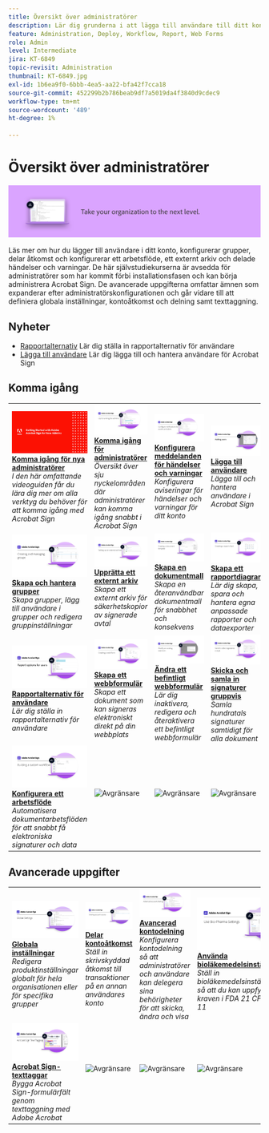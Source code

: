```yaml
---
title: Översikt över administratörer
description: Lär dig grunderna i att lägga till användare till ditt konto, konfigurera grupper, dela åtkomst och konfigurera ett arbetsflöde, ett externt arkiv och delade händelser och varningar
feature: Administration, Deploy, Workflow, Report, Web Forms
role: Admin
level: Intermediate
jira: KT-6849
topic-revisit: Administration
thumbnail: KT-6849.jpg
exl-id: 1b6ea9f0-6bbb-4ea5-aa22-bfa42f7cca18
source-git-commit: 452299b2b786beab9df7a5019da4f3840d9cdec9
workflow-type: tm+mt
source-wordcount: '489'
ht-degree: 1%

---
```


# Översikt över administratörer

![Bild för Sign-administratörer](../assets/Hero-Admin.png)

Läs mer om hur du lägger till användare i ditt konto, konfigurerar grupper, delar åtkomst och konfigurerar ett arbetsflöde, ett externt arkiv och delade händelser och varningar. De här självstudiekurserna är avsedda för administratörer som har kommit förbi installationsfasen och kan börja administrera Acrobat Sign. De avancerade uppgifterna omfattar ämnen som expanderar efter administratörskonfigurationen och går vidare till att definiera globala inställningar, kontoåtkomst och delning samt texttaggning.

## Nyheter

* [Rapportalternativ](report-options.md)
Lär dig ställa in rapportalternativ för användare
* [Lägga till användare](add-users-to-your-account.md)
Lär dig lägga till och hantera användare för Acrobat Sign

## Komma igång

<table style="table-layout:fixed">
<tr>
  <td>
    <a href="get-started-admin.md">
      <img alt="Komma igång för nya administratörer" src="../assets/Gettingstartedadmin_1280.png" />
    </a>
    <div>
    <a href="get-started-admin.md"><strong>Komma igång för nya administratörer</strong></a>
    </div>
    <em>I den här omfattande videoguiden får du lära dig mer om alla verktyg du behöver för att komma igång med Acrobat Sign</em>
    <br>
  </td>
  <td>
    <a href="up-and-running-admin.md">
      <img alt="Komma igång för administratörer" src="../assets/Up-Running.png" />
    </a>
    <div>
    <a href="up-and-running-admin.md"><strong>Komma igång för administratörer</strong></a>
    </div>
    <em>Översikt över sju nyckelområden där administratörer kan komma igång snabbt i Acrobat Sign</em>
    <br>
  </td>
  <td>
    <a href="set-up-shared-events-and-alert.md">
      <img alt="Konfigurera delade händelser och varningar" src="../assets/Notifications_1280.png" />
    </a>
    <div>
    <a href="set-up-shared-events-and-alert.md"><strong>Konfigurera meddelanden för händelser och varningar</strong></a>
    </div>
    <em>Konfigurera aviseringar för händelser och varningar för ditt konto</em>
    <br>
  </td>
  <td>
    <a href="add-users-to-your-account.md">
      <img alt="Lägga till användare" src="../assets/Adding-Users.png" />
    </a>
    <div>
    <a href="add-users-to-your-account.md"><strong>Lägga till användare</strong></a>
    </div>
    <em>Lägga till och hantera användare i Acrobat Sign</em>
    <br>
  </td>
</tr>
<tr>
 <td>
    <a href="create-and-manage-groups.md">
      <img alt="Skapa och hantera grupper" src="../assets/Creating-Groups.png" />
    </a>
    <div>
    <a href="create-and-manage-groups.md"><strong>Skapa och hantera grupper</strong></a>
    </div>
    <em>Skapa grupper, lägg till användare i grupper och redigera gruppinställningar</em>
    <br>
  </td>
  <td>
    <a href="set-up-your-external-archive.md">
      <img alt="Upprätta ett externt arkiv" src="../assets/ExternalArchive.png" />
    </a>
    <div>
    <a href="set-up-your-external-archive.md"><strong>Upprätta ett externt arkiv</strong></a>
    </div>
    <em>Skapa ett externt arkiv för säkerhetskopior av signerade avtal</em>
    <br>
  </td>
  <td>
    <a href="../sign-advanced-users/create-a-template.md">
      <img alt="Skapa en dokumentmall" src="../assets/Template.png" />
    </a>
    <div>
    <a href="../sign-advanced-users/create-a-template.md"><strong>Skapa en dokumentmall</strong></a>
    </div>
    <em>Skapa en återanvändbar dokumentmall för snabbhet och konsekvens</em>
    <br>
  </td>
  <td>
    <a href="create-a-report.md">
      <img alt="Skapa ett rapportdiagram" src="../assets/Reportchart.png" />
    </a>
    <div>
    <a href="create-a-report.md"><strong>Skapa ett rapportdiagram</strong></a>
    </div>
    <em>Lär dig skapa, spara och hantera egna anpassade rapporter och dataexporter</em>
    <br>
  </td>
</tr>
<tr>
  <td>
    <a href="report-options.md">
      <img alt="Rapportalternativ för användare" src="../assets/report-options.png" />
    </a>
    <div>
    <a href="report-options.md"><strong>Rapportalternativ för användare</strong></a>
    </div>
    <em>Lär dig ställa in rapportalternativ för användare</em>
    <br>
  </td>
  <td>
    <a href="../sign-advanced-users/webform.md">
      <img alt="Skapa ett webbformulär" src="../assets/Webform.png" />
    </a>
    <div>
    <a href="../sign-advanced-users/webform.md"><strong>Skapa ett webbformulär</strong></a>
    </div>
    <em>Skapa ett dokument som kan signeras elektroniskt direkt på din webbplats</em>
    <br>
  </td>
  <td>
    <a href="../sign-advanced-users/modify-webform.md">
      <img alt="Ändra ett befintligt webbformulär" src="../assets/Modifywebform.png" />
    </a>
    <div>
    <a href="../sign-advanced-users/modify-webform.md"><strong>Ändra ett befintligt webbformulär</strong></a>
    </div>
    <em>Lär dig inaktivera, redigera och återaktivera ett befintligt webbformulär</em>
    <br>
  </td>
  <td>
    <a href="../sign-advanced-users/megasign.md">
      <img alt="Skicka och samla in signaturer gruppvis" src="../assets/Megasign.png" />
    </a>
    <div>
    <a href="../sign-advanced-users/megasign.md"><strong>Skicka och samla in signaturer gruppvis</strong></a>
    </div>
    <em>Samla hundratals signaturer samtidigt för alla dokument</em>
    <br>
  </td>
</tr>
<tr>
  <td>
    <a href="building-a-custom-workflow.md">
      <img alt="Konfigurera ett arbetsflöde" src="../assets/BuildingWorkflow.png" />
    </a>
    <div>
    <a href="building-a-custom-workflow.md"><strong>Konfigurera ett arbetsflöde</strong></a>
    </div>
    <em>Automatisera dokumentarbetsflöden för att snabbt få elektroniska signaturer och data</em>
    <br>
  </td>
  <td>
    <img alt="Avgränsare" src="../assets/Grayspacer.png" />
    <div>
    <br>
  </td>
  <td>
    <img alt="Avgränsare" src="../assets/Grayspacer.png" />
    <div>
    <br>
  </td>
  <td>
    <img alt="Avgränsare" src="../assets/Grayspacer.png" />
    <div>
    <br>
  </td>
</table>

## Avancerade uppgifter

<table style="table-layout:fixed">
<tr>
  <td>
    <a href="learn-about-global-settings.md">
      <img alt="Globala inställningar" src="../assets/GlobalSettings_1280.png">
    </a>
    <div>
    <a href="learn-about-global-settings.md"><strong>Globala inställningar</strong></a>
    </div>
    <em>Redigera produktinställningar globalt för hela organisationen eller för specifika grupper</em>
    <br>
  </td>
  <td>
    <a href="share-account-access.md">
      <img alt="Delar kontoåtkomst" src="../assets/SharingAccess.png" />
    </a>  
    <div>
    <a href="share-account-access.md"><strong>Delar kontoåtkomst</strong></a>
    </div>
    <em>Ställ in skrivskyddad åtkomst till transaktioner på en annan användares konto</em>
    <br>
  </td>
  <td>
    <a href="advanced-account-sharing.md">
      <img alt="Avancerad kontodelning" src="../assets/AdvancedSharing_1280.png" />
    </a>
    <div>
    <a href="advanced-account-sharing.md"><strong>Avancerad kontodelning</strong></a>
    </div>
    <em>Konfigurera kontodelning så att administratörer och användare kan delegera sina behörigheter för att skicka, ändra och visa</em>
    <br>
  </td>
  <td>
    <a href="use-bio-pharma-settings.md">
      <img alt="Använda bioläkemedelsinställningar" src="../assets/Bio_1280.png" />
    </a>
    <div>
    <a href="use-bio-pharma-settings.md"><strong>Använda bioläkemedelsinställningar</strong></a>
    </div>
    <em>Ställ in bioläkemedelsinställningar så att du kan uppfylla kraven i FDA 21 CFR Part 11</em>
    <br>
  </td> 
</tr>
<tr>
   <td>
     <a href="../sign-advanced-users/adobe-sign-text-tagging.md">
      <img alt="Acrobat Sign-texttaggar" src="../assets/Text-Tagging.png" />
    </a>
    <div>
    <a href="../sign-advanced-users/adobe-sign-text-tagging.md"><strong>Acrobat Sign-texttaggar</strong></a>
    <div>
    <em>Bygga Acrobat Sign-formulärfält genom texttaggning med Adobe Acrobat</em>
    <br>
  </td>
  <td>
    <img alt="Avgränsare" src="../assets/Grayspacer.png" />
    <div>
    <br>
  </td>
  <td>
    <img alt="Avgränsare" src="../assets/Grayspacer.png" />
    <div>
    <br>
  </td>
  <td>
    <img alt="Avgränsare" src="../assets/Grayspacer.png" />
    <div>
    <br>
  </td>
</tr>
</table>
